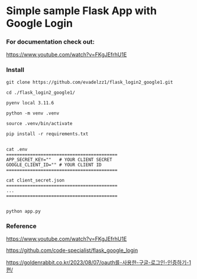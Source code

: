 # Simple sample Flask App with Google Login

### For documentation check out:
https://www.youtube.com/watch?v=FKgJEfrhU1E


### Install
    git clone https://github.com/evadelzz1/flask_login2_google1.git

    cd ./flask_login2_google1/

    pyenv local 3.11.6

    python -m venv .venv
    
    source .venv/bin/activate

    pip install -r requirements.txt


    cat .env
    ==========================================
    APP_SECRET_KEY=""   # YOUR CLIENT SECRET
    GOOGLE_CLIENT_ID="" # YOUR CLIENT ID
    ==========================================

    cat client_secret.json
    ==========================================
    ...
    ==========================================


    python app.py

### Reference

https://www.youtube.com/watch?v=FKgJEfrhU1E

https://github.com/code-specialist/flask_google_login

https://goldenrabbit.co.kr/2023/08/07/oauth를-사용한-구글-로그인-인증하기-1편/
